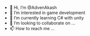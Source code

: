 - 👋 Hi, I’m @AdvenAkash
- 👀 I’m interested in game development
- 🌱 I’m currently learning C# with unity
- 💞️ I’m looking to collaborate on ...
- 📫 How to reach me ...

<!---
AdvenAkash/AdvenAkash is a ✨ special ✨ repository because its `README.md` (this file) appears on your GitHub profile.
You can click the Preview link to take a look at your changes.
--->
